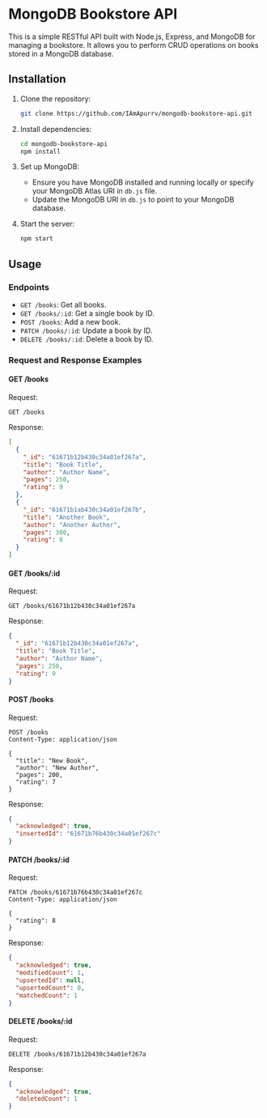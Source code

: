 # MongoDB Bookstore API

This is a simple RESTful API built with Node.js, Express, and MongoDB for managing a bookstore. It allows you to perform CRUD operations on books stored in a MongoDB database.

## Installation

1. Clone the repository:
   ```bash
   git clone https://github.com/IAmApurrv/mongodb-bookstore-api.git
   ```

2. Install dependencies:
   ```bash
   cd mongodb-bookstore-api
   npm install
   ```

3. Set up MongoDB:
   - Ensure you have MongoDB installed and running locally or specify your MongoDB Atlas URI in `db.js` file.
   - Update the MongoDB URI in `db.js` to point to your MongoDB database.

4. Start the server:
   ```bash
   npm start
   ```

## Usage

### Endpoints

- `GET /books`: Get all books.
- `GET /books/:id`: Get a single book by ID.
- `POST /books`: Add a new book.
- `PATCH /books/:id`: Update a book by ID.
- `DELETE /books/:id`: Delete a book by ID.

### Request and Response Examples

#### GET /books

Request:
```http
GET /books
```

Response:
```json
[
  {
    "_id": "61671b12b430c34a01ef267a",
    "title": "Book Title",
    "author": "Author Name",
    "pages": 250,
    "rating": 9
  },
  {
    "_id": "61671b1ab430c34a01ef267b",
    "title": "Another Book",
    "author": "Another Author",
    "pages": 300,
    "rating": 8
  }
]
```

#### GET /books/:id

Request:
```http
GET /books/61671b12b430c34a01ef267a
```

Response:
```json
{
  "_id": "61671b12b430c34a01ef267a",
  "title": "Book Title",
  "author": "Author Name",
  "pages": 250,
  "rating": 9
}
```

#### POST /books

Request:
```http
POST /books
Content-Type: application/json

{
  "title": "New Book",
  "author": "New Author",
  "pages": 200,
  "rating": 7
}
```

Response:
```json
{
  "acknowledged": true,
  "insertedId": "61671b76b430c34a01ef267c"
}
```

#### PATCH /books/:id

Request:
```http
PATCH /books/61671b76b430c34a01ef267c
Content-Type: application/json

{
  "rating": 8
}
```

Response:
```json
{
  "acknowledged": true,
  "modifiedCount": 1,
  "upsertedId": null,
  "upsertedCount": 0,
  "matchedCount": 1
}
```

#### DELETE /books/:id

Request:
```http
DELETE /books/61671b12b430c34a01ef267a
```

Response:
```json
{
  "acknowledged": true,
  "deletedCount": 1
}
```

